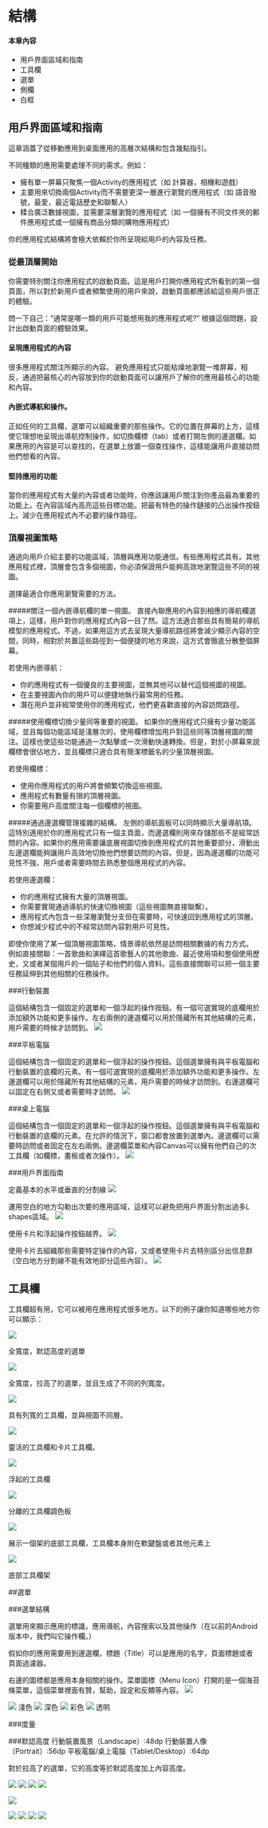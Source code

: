 結構
===============

#### 本章內容
* 用戶界面區域和指南
* 工具欄
* 選單
* 側欄
* 白框

## 用戶界面區域和指南

這章涵蓋了從移動應用到桌面應用的高層次結構和包含幾點指引。

不同種類的應用需要處理不同的需求。例如：

* 擁有單一屏幕只聚焦一個Activity的應用程式（如 計算器，相機和遊戲）
* 主要用來切換兩個Activity而不需要更深一層進行瀏覽的應用程式（如 語音撥號，最愛，最近電話歷史和聯繫人）
* 糅合廣泛數據視圖，並需要深層瀏覽的應用程式（如 一個擁有不同文件夾的郵件應用程式或一個擁有商品分類的購物應用程式）

你的應用程式結構將會極大依賴於你所呈現給用戶的內容及任務。

### 從最頂層開始
你需要特別關注你應用程式的啟動頁面。這是用戶打開你應用程式所看到的第一個頁面，所以對於新用戶或者頻繁使用的用戶來說，啟動頁面都應該給這些用戶很正的體驗。

問一下自己：“通常是哪一類的用戶可能想用我的應用程式呢?” 根據這個問題，設計出啟動頁面的體驗效果。

#### 呈現應用程式的內容

很多應用程式關注所顯示的內容。 避免應用程式只能枯燥地瀏覽一堆屏幕，相反，通過把最核心的內容放到你的啟動頁面可以讓用戶了解你的應用最核心的功能和內容。

#### 內嵌式導航和操作。

正如任何的工具欄，選單可以組織重要的那些操作。它的位置在屏幕的上方，這樣使它理想地呈現出導航控制操作，如切換欄標（tab）或者打開左側的邊選欄。如果應用的內容是可以查找的，在選單上放置一個查找操作，這樣能讓用戶直接訪問他們想看的內容。

#### 堅持應用的功能

當你的應用程式有大量的內容或者功能時，你應該讓用戶關注到你產品最為重要的功能上。在內容區域內高亮這些目標功能。把最有特色的操作鏈接的凸出操作按鈕上。減少在應用程式內不必要的操作路徑。

### 頂層視圖策略
通過向用戶介紹主要的功能區域，頂層與應用功能通信。有些應用程式具有。其他應用程式裡，頂層會包含多個視圖，你必須保證用戶能夠高效地瀏覽這些不同的視圖。

選擇最適合你應用瀏覽需要的方法。

#####關注一個內嵌導航欄的單一視圖。
直接內聯應用的內容到相應的導航欄選項上，這樣，用戶對你的應用程式內容一目了然。這方法適合那些具有簡易的導航模型的應用程式。不過，如果用這方式去呈現大量導航路徑將會減少顯示內容的空間，同時，相對於共置這些路徑到一個便捷的地方來說，這方式會徹底分散整個屏幕。

若使用內嵌導航：

* 你的應用程式有一個優良的主要視圖，並無其他可以替代這個視圖的視圖。
* 在主要視圖內你的用戶可以便捷地執行最常用的任務。
* 潛在用戶並非經常使用你的應用程式，他們更喜歡直接的內容訪問路徑。

#####使用欄標切換少量同等重要的視圖。
如果你的應用程式只擁有少量功能區域，並且每個功能區域是淺層次的，使用欄標增加用戶對這些同等頂層視圖的關注。這樣也使這些功能通過一次點擊或一次滑動快速轉換。但是，對於小屏幕來說欄標會很佔地方，並且欄標只適合具有簡潔標籤名的少量頂層視圖。

若使用欄標：

* 使用你應用程式的用戶將會頻繁切換這些視圖。
* 應用程式有數量有限的頂層視圖。
* 你需要用戶高度關注每一個欄標的視圖。

#####通過邊選欄管理複雜的結構。
左側的導航面板可以同時顯示大量導航項。這特別適用於你的應用程式只有一個主頁面，而邊選欄則用來存儲那些不是經常訪問的內容。如果你的應用需要讓底層視圖切換到應用程式的其他重要部分，滑動出左邊選欄能夠讓用戶高效地切換他們想要訪問的內容。但是，因為邊選欄的功能可見性不強，用戶或者需要時間去熟悉整個應用程式的內容。

若使用邊選欄：

* 你的應用程式擁有大量的頂層視圖。
* 你需要實現通過導航的快速切換視圖（這些視圖無直接聯繫）。
* 應用程式內包含一些深層瀏覽分支但在需要時，可快速回到應用程式的頂層。
* 你想減少程式中的不經常訪問內容對用戶可見性。

即使你使用了某一個頂層視圖策略，情景導航依然是訪問相關數據的有力方式。 例如直接關聯：一首歌曲和演繹這首歌藝人的其他歌曲、最近使用項和整個使用歷史，又或者某個用戶的一個貼子和他們的個人資料。這些直接關聯可以把一個主要任務延伸到其他相關的任務操作。


###行動裝置

這個結構包含一個固定的選單和一個浮起的操作按鈕。有一個可選實現的底欄用於添加額外功能和更多操作。左右兩側的邊選欄可以用於隱藏所有其他結構的元素，用戶需要的時候才訪問到。
![](images/layout-structure-uiregions-uiregions-01_large_mdpi.png)

###平板電腦

這個結構包含一個固定的選單和一個浮起的操作按鈕。這個選單擁有與平板電腦和行動裝置的底欄的元素。有一個可選實現的底欄用於添加額外功能和更多操作。左邊選欄可以用於隱藏所有其他結構的元素，用戶需要的時候才訪問到。右邊選欄可以固定在右側又或者需要時才訪問。
![](images/layout-structure-uiregions-uiregions-02_large_mdpi.png)

###桌上電腦

這個結構包含一個固定的選單和一個浮起的操作按鈕。這個選單擁有與平板電腦和行動裝置的底欄的元素。在允許的情況下，窗口都會放置到選單內。邊選欄可以需要時訪問或者固定在左右兩側。邊選欄菜單和內容Canvas可以擁有他們自己的次工具欄（如欄標，畫板或者次操作）。
![](images/layout-structure-uiregions-uiregions-03_large_mdpi.png)

###用戶界面指南

定義基本的水平或垂直的分割線
![](images/layout-structure-uiregions-uiregions-04_large_mdpi.png)

運用空白的地方勾勒出次要的應用區域，這樣可以避免把用戶界面分割出過多L shapes區域。
![](images/layout-structure-uiregions-uiregions-05_large_mdpi.png)

使用卡片和浮起操作按鈕越界。
![](images/layout-structure-uiregions-uiregions-06_large_mdpi.png)

使用卡片去組織那些需要特定操作的內容，又或者使用卡片去特別區分出信息群（空白地方分割線不能有效地卻分這些內容）。
![](images/layout-structure-uiregions-uiregions-07_large_mdpi.png)

## 工具欄

工具欄超有用，它可以被用在應用程式很多地方。以下的例子讓你知道哪些地方你可以顯示：


![](images/layout-structure-toolbars-toolbars-01_large_mdpi.png)

全寬度，默認高度的選單

![](images/layout-structure-toolbars-toolbars-02_large_mdpi.png)

全寬度，拉高了的選單，並且生成了不同的列寬度。

![](images/layout-structure-toolbars-toolbars-03_large_mdpi.png)

具有列寬的工具欄，並與視圖不同層。

![](images/layout-structure-toolbars-toolbars-04_large_mdpi.png)

靈活的工具欄和卡片工具欄。

![](images/layout-structure-toolbars-toolbars-05_large_mdpi.png)

浮起的工具欄

![](images/layout-structure-toolbars-toolbars-06_large_mdpi.png)

分離的工具欄調色板

![](images/layout-structure-toolbars-toolbars-07a_large_mdpi.png)

展示一個架的底部工具欄，工具欄本身附在軟鍵盤或者其他元素上

![](images/layout-structure-toolbars-toolbars-08a_large_mdpi.png)

底部工具欄架


##選單

###選單結構

選單用來顯示應用的標識，應用導航，內容搜索以及其他操作（在以前的Android版本中，我們叫它操作欄。）

假如你的應用需要用到邊選欄，標題（Title）可以是應用的名字，頁面標題或者頁面過濾器。

右邊的圖標都是應用本身相關的操作。菜單圖標（Menu Icon）打開的是一個海苔條菜單，這個菜單裡面有贊，幫助，設定和反饋等內容。
![](images/layout-structure-appbar-appbar-01_large_mdpi.png)

![](images/layout-structure-appbar-appbar-02_large_mdpi.png)
淺色
![](images/layout-structure-appbar-appbar-03_large_mdpi.png)
深色
![](images/layout-structure-appbar-appbar-04_large_mdpi.png)
彩色
![](images/layout-structure-appbar-appbar-05_large_mdpi.png)
透明

###度量

###默認高度
行動裝置風景（Landscape）:48dp
行動裝置人像（Portrait）:56dp
平板電腦/桌上電腦（Tablet/Desktop）:64dp

對於拉高了的選單，它的高度等於默認高度加上內容高度。

![](images/layout-structure-appbar-appbar-06_large_mdpi.png)  ![](images/layout-structure-appbar-appbar-07_large_mdpi.png) ![](images/layout-structure-appbar-appbar-08_large_mdpi.png) ![](images/layout-structure-appbar-appbar-09_large_mdpi.png)

![](images/layout-structure-appbar-appbar-10_large_mdpi.png)

![](images/layout-structure-appbar-appbar-11_large_mdpi.png)
![](images/layout-structure-appbar-appbar-05_large_mdpi.png)
![](images/layout-structure-appbar-appbar-05_large_mdpi.png)
![](images/layout-structure-appbar-appbar-05_large_mdpi.png)
